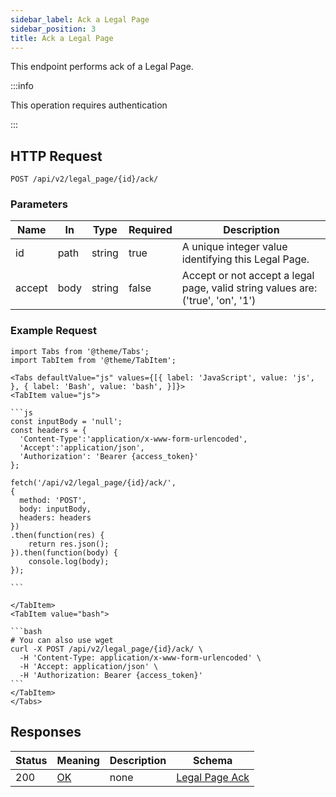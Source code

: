 ```yaml
---
sidebar_label: Ack a Legal Page
sidebar_position: 3
title: Ack a Legal Page
---
```


This endpoint performs ack of a Legal Page.

:::info

This operation requires authentication

:::

## HTTP Request

`POST /api/v2/legal_page/{id}/ack/`

### Parameters

| Name   | In   | Type   | Required | Description                                                                     |
|--------|------|--------|----------|---------------------------------------------------------------------------------|
| id     | path | string | true     | A unique integer value identifying this Legal Page.                             |
| accept | body | string | false    | Accept or not accept a legal page, valid string values are: ('true', 'on', '1') |

### Example Request

````mdx-code-block
import Tabs from '@theme/Tabs';
import TabItem from '@theme/TabItem';

<Tabs defaultValue="js" values={[{ label: 'JavaScript', value: 'js', }, { label: 'Bash', value: 'bash', }]}>
<TabItem value="js">

```js
const inputBody = 'null';
const headers = {
  'Content-Type':'application/x-www-form-urlencoded',
  'Accept':'application/json',
  'Authorization': 'Bearer {access_token}'
};

fetch('/api/v2/legal_page/{id}/ack/',
{
  method: 'POST',
  body: inputBody,
  headers: headers
})
.then(function(res) {
    return res.json();
}).then(function(body) {
    console.log(body);
});

```

</TabItem>
<TabItem value="bash">

```bash
# You can also use wget
curl -X POST /api/v2/legal_page/{id}/ack/ \
  -H 'Content-Type: application/x-www-form-urlencoded' \
  -H 'Accept: application/json' \
  -H 'Authorization: Bearer {access_token}'
```
</TabItem>
</Tabs>
````

## Responses

| Status | Meaning                                                 | Description | Schema                                                         |
|--------|---------------------------------------------------------|-------------|----------------------------------------------------------------|
| 200    | [OK](https://tools.ietf.org/html/rfc7231#section-6.3.1) | none        | [Legal Page Ack](/docs/apireference/v2/schemas/legal_page_ack) |




